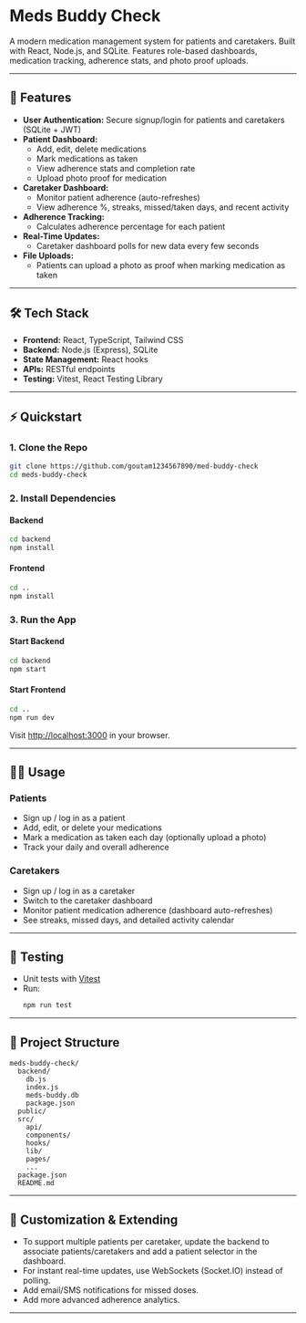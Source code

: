 # Meds Buddy Check

A modern medication management system for patients and caretakers. Built with React, Node.js, and SQLite. Features role-based dashboards, medication tracking, adherence stats, and photo proof uploads.

---

## 🚀 Features
- **User Authentication:** Secure signup/login for patients and caretakers (SQLite + JWT)
- **Patient Dashboard:**
  - Add, edit, delete medications
  - Mark medications as taken
  - View adherence stats and completion rate
  - Upload photo proof for medication
- **Caretaker Dashboard:**
  - Monitor patient adherence (auto-refreshes)
  - View adherence %, streaks, missed/taken days, and recent activity
- **Adherence Tracking:**
  - Calculates adherence percentage for each patient
- **Real-Time Updates:**
  - Caretaker dashboard polls for new data every few seconds
- **File Uploads:**
  - Patients can upload a photo as proof when marking medication as taken

---

## 🛠️ Tech Stack
- **Frontend:** React, TypeScript, Tailwind CSS
- **Backend:** Node.js (Express), SQLite
- **State Management:** React hooks
- **APIs:** RESTful endpoints
- **Testing:** Vitest, React Testing Library

---

## ⚡ Quickstart

### 1. Clone the Repo
```sh
git clone https://github.com/goutam1234567890/med-buddy-check
cd meds-buddy-check
```

### 2. Install Dependencies
#### Backend
```sh
cd backend
npm install
```
#### Frontend
```sh
cd ..
npm install
```

### 3. Run the App
#### Start Backend
```sh
cd backend
npm start
```
#### Start Frontend
```sh
cd ..
npm run dev
```
Visit [http://localhost:3000](http://localhost:3000) in your browser.

---

## 🧑‍💻 Usage
### Patients
- Sign up / log in as a patient
- Add, edit, or delete your medications
- Mark a medication as taken each day (optionally upload a photo)
- Track your daily and overall adherence

### Caretakers
- Sign up / log in as a caretaker
- Switch to the caretaker dashboard
- Monitor patient medication adherence (dashboard auto-refreshes)
- See streaks, missed days, and detailed activity calendar

---

## 🧪 Testing
- Unit tests with [Vitest](https://vitest.dev/)
- Run:
  ```sh
  npm run test
  ```

---

## 📁 Project Structure
```
meds-buddy-check/
  backend/
    db.js
    index.js
    meds-buddy.db
    package.json
  public/
  src/
    api/
    components/
    hooks/
    lib/
    pages/
    ...
  package.json
  README.md
```

---

## 📝 Customization & Extending
- To support multiple patients per caretaker, update the backend to associate patients/caretakers and add a patient selector in the dashboard.
- For instant real-time updates, use WebSockets (Socket.IO) instead of polling.
- Add email/SMS notifications for missed doses.
- Add more advanced adherence analytics.

---
